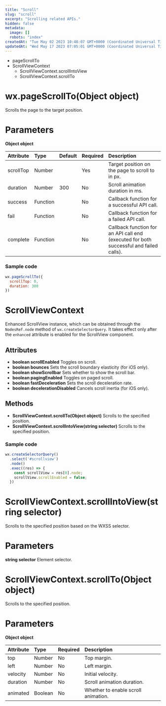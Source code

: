 ```yaml
---
title: "Scroll"
slug: "scroll"
excerpt: "Scrolling related APIs."
hidden: false
metadata: 
  image: []
  robots: "index"
createdAt: "Tue May 02 2023 10:48:07 GMT+0000 (Coordinated Universal Time)"
updatedAt: "Wed May 17 2023 07:05:01 GMT+0000 (Coordinated Universal Time)"
---
```

- pageScrollTo
- ScrollViewContext
  - ScrollViewContext.scrollIntoView
  - ScrollViewContext.scrollTo

# wx.pageScrollTo(Object object)

Scrolls the page to the target position.

# Parameters

**Object object**

| Attribute | Type     | Default | Required | Description                                                                            |
| :-------- | :------- | :------ | :------- | :------------------------------------------------------------------------------------- |
| scrollTop | Number   |         | Yes      | Target position on the page to scroll to in px.                                        |
| duration  | Number   | 300     | No       | Scroll animation duration in ms.                                                       |
| success   | Function |         | No       | Callback function for a successful API call.                                           |
| fail      | Function |         | No       | Callback function for a failed API call.                                               |
| complete  | Function |         | No       | Callback function for an API call end (executed for both successful and failed calls). |

### Sample code

```javascript JavaScript
wx.pageScrollTo({
  scrollTop: 0,
  duration: 300
})
```

# ScrollViewContext

Enhanced ScrollView instance, which can be obtained through the `NodesRef.node` method of `wx.createSelectorQuery`. It takes effect only after the `enhanced` attribute is enabled for the ScrollView component.

## Attributes

- **boolean scrollEnabled** Toggles on scroll.
- **boolean bounces** Sets the scroll boundary elasticity (for iOS only).
- **boolean showScrollbar** Sets whether to show the scroll bar.
- **boolean pagingEnabled** Toggles on paged scroll.
- **boolean fastDeceleration** Sets the scroll deceleration rate.
- **boolean decelerationDisabled** Cancels scroll inertia (for iOS only).

## Methods

- **ScrollViewContext.scrollTo(Object object)** Scrolls to the specified position.
- **ScrollViewContext.scrollIntoView(string selector)** Scrolls to the specified position.

### Sample code

```javascript JavaScript
wx.createSelectorQuery()
  .select('#scrollview')
  .node()
  .exec((res) => {
    const scrollView = res[0].node;
    scrollView.scrollEnabled = false;
  })
```

# ScrollViewContext.scrollIntoView(string selector)

Scrolls to the specified position based on the WXSS selector.

# Parameters

**string selector** Element selector.

# ScrollViewContext.scrollTo(Object object)

Scrolls to the specified position.

# Parameters

**Object object**

| Attribute | Type    | Required | Description                         |
| :-------- | :------ | :------- | :---------------------------------- |
| top       | Number  | No       | Top margin.                         |
| left      | Number  | No       | Left margin.                        |
| velocity  | Number  | No       | Initial velocity.                   |
| duration  | Number  | No       | Scroll animation duration.          |
| animated  | Boolean | No       | Whether to enable scroll animation. |
